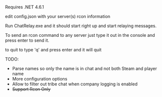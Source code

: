 Requires .NET 4.6.1

edit config.json with your server(s) rcon information

Run ChatRelay.exe and it should start right up and start relaying messages.

To send an rcon command to any server just type it out in the console and press enter to send it.

to quit to type 'q' and press enter and it will quit

TODO:
* Parse names so only the name is in chat and not both Steam and player name
* More configuration options
* Allow to filter out tribe chat when company logging is enabled
* ~~Support Rcon Only~~
